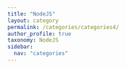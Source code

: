 ```yaml
---
title: "NodeJS"
layout: category
permalink: /categories/categories4/
author_profile: true
taxonomy: NodeJS
sidebar:
  nav: "categories"
---
```

